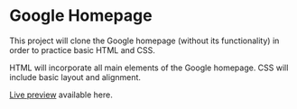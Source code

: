 <h1>Google Homepage</h1>

This project will clone the Google homepage (without its functionality) in order to practice basic HTML and CSS.

HTML will incorporate all main elements of the Google homepage. CSS will include basic layout and alignment.

<a href="https://cshields1.github.io/google-homepage/">Live preview</a> available here.
